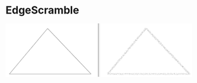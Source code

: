 # EdgeScramble

![alt Result](https://github.com/pkorrapati/EdgeScramble/blob/main/Result_15px.png)
